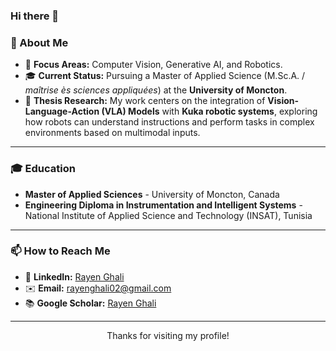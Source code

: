 ### Hi there 👋

### 🤖 About Me

*   🧠 **Focus Areas:** Computer Vision, Generative AI, and Robotics.
*   🎓 **Current Status:** Pursuing a Master of Applied Science (M.Sc.A. / *maîtrise ès sciences appliquées*) at the **University of Moncton**.
*   🔬 **Thesis Research:** My work centers on the integration of **Vision-Language-Action (VLA) Models** with **Kuka robotic systems**, exploring how robots can understand instructions and perform tasks in complex environments based on multimodal inputs.

---

### 🎓 Education 
*   **Master of Applied Sciences** - University of Moncton, Canada
*   **Engineering Diploma in Instrumentation and Intelligent Systems** - National Institute of Applied Science and Technology (INSAT), Tunisia

---

### 📫 How to Reach Me

*   🔗 **LinkedIn:** [Rayen Ghali](https://www.linkedin.com/in/rayen-ghali-63718b1a5/)
*   ✉️ **Email:** [rayenghali02@gmail.com](mailto:rayenghali02@gmail.com)
*   📚 **Google Scholar:** [Rayen Ghali](https://scholar.google.ca/citations?hl=en&user=YgKcbkoAAAAJ)

---

<p align="center">
  Thanks for visiting my profile!
</p>
